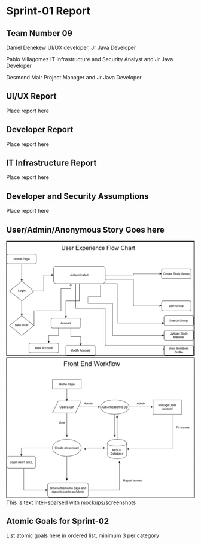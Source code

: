 # Sprint-01 Report

## Team Number 09

Daniel Denekew
UI/UX developer, Jr Java Developer

Pablo Villagomez
IT Infrastructure and Security Analyst and Jr Java Developer

Desmond Mair
Project Manager and Jr Java Developer

## UI/UX Report

Place report here

## Developer Report

Place report here

## IT Infrastructure Report

Place report here

## Developer and Security Assumptions

Place report here

## User/Admin/Anonymous Story Goes here

<img src = "images/exp.JPG">
<img src = "images/fend.JPG">
This is text inter-sparsed with mockups/screenshots

## Atomic Goals for Sprint-02

List atomic goals here in ordered list, minimum 3 per category
